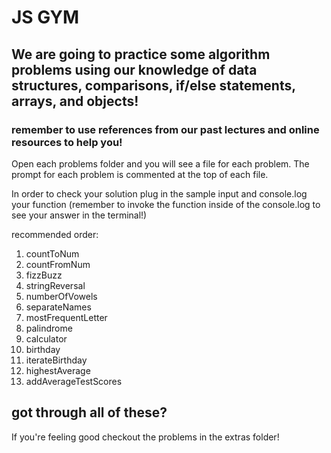 # JS GYM

## We are going to practice some algorithm problems using our knowledge of data structures, comparisons, if/else statements, arrays, and objects!

### remember to use references from our past lectures and online resources to help you!

Open each problems folder and you will see a file for each problem. The prompt for each problem is commented at the top of each file.

In order to check your solution plug in the sample input and console.log your function (remember to invoke the function inside of the console.log to see your answer in the terminal!)

recommended order:
1. countToNum
1. countFromNum
1. fizzBuzz
1. stringReversal
1. numberOfVowels
1. separateNames
1. mostFrequentLetter
1. palindrome
1. calculator 
1. birthday
1. iterateBirthday
1. highestAverage
1. addAverageTestScores

## got through all of these? 
If you're feeling good checkout the problems in the extras folder! 